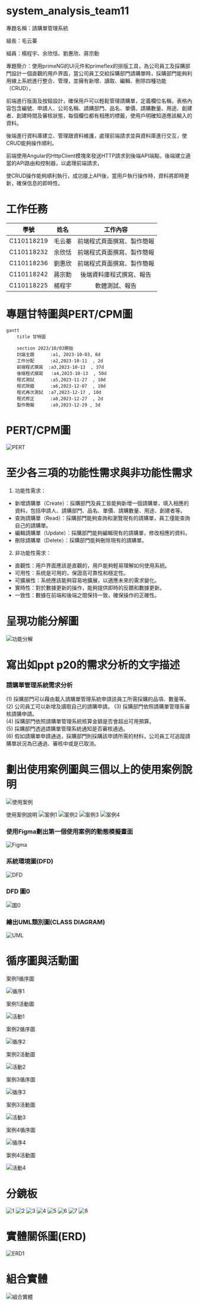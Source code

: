 # system_analysis_team11
專題名稱：請購單管理系統

組長：毛云蓁

組員：楊程宇、余欣恬、劉惠欣、蔣宗勳

專題簡介：使用primeNG的UI元件和primeflex的排版工具，為公司員工及採購部門設計一個直觀的用戶界面，當公司員工交給採購部門請購單時，採購部門能夠利用線上系統進行整合、管理，並擁有新增、讀取、編輯、刪除四種功能（CRUD），

前端進行版面及按鈕設計，確保用戶可以輕鬆管理請購單，定義欄位名稱，表格內容包含編號、申請人、公司名稱、請購部門、品名、單價、請購數量、用途、創建者、創建時間及審核狀態，每個欄位都有相應的標籤，使用戶明確知道應該輸入的資料。

後端進行資料庫建立、管理跟資料維護，處理前端請求並與資料庫進行交互，使CRUD能夠操作順利。

前端使用Angular的HttpClient模塊來發送HTTP請求到後端API端點，後端建立適當的API路由和控制器，以處理前端請求，

使CRUD操作能夠順利執行，成功接上API後，當用戶執行操作時，資料將即時更新，確保信息的即時性。

# 工作任務

| 學號 | 姓名 | 工作內容 |
|:-:| :-: | :-: |
| C110118219 | 毛云蓁 | 前端程式頁面撰寫、製作簡報 |
| C110118232 | 余欣恬 | 前端程式頁面撰寫、製作簡報 |
| C110118236 | 劉惠欣 | 前端程式頁面撰寫、製作簡報 |
| C110118242 | 蔣宗勳 | 後端資料庫程式撰寫、報告|
| C110118225 | 楊程宇 | 軟體測試、報告 |

# 專題甘特圖與PERT/CPM圖
```mermaid
gantt
    title 甘特圖

    section 2023/10/03開始
    討論主題      :a1, 2023-10-03, 8d
    工作分配      :a2,2023-10-11  , 2d
    前端程式撰寫  :a3,2023-10-13  , 37d
    後端程式撰寫   :a4,2023-10-13  , 50d
    程式測試      :a5,2023-11-27  , 10d
    程式除錯      :a6,2023-12-07  , 10d
    程式再次測試  :a7,2023-12-17 , 10d
    程式修正      :a8,2023-12-27  , 2d
    製作簡報      :a9,2023-12-29 , 3d
```

# PERT/CPM圖
![PERT](PERT.jpg "PERT")

# 至少各三項的功能性需求與非功能性需求
1. 功能性需求：
* 新增請購單（Create）：採購部門及員工皆能夠新增一個請購單，填入相應的資料，包括申請人、請購部門、品名、單價、請購數量、用途、創建者等。
* 查詢請購單（Read）：採購部門能夠查詢和瀏覽現有的請購單，員工僅能查詢自己的請購單。
* 編輯請購單（Update）：採購部門能夠編輯現有的請購單，修改相應的資料。
* 刪除請購單（Delete）：採購部門能夠刪除現有的請購單。

2. 非功能性需求：
* 直觀性：用戶界面應該是直觀的，用戶能夠輕易理解如何使用系統。
* 可用性：系统是可用的，保證高可靠性和穩定性。
* 可擴展性：系统應該能夠容易地擴展，以適應未來的需求變化。
* 實時性：對於數據更新的操作，能夠提供即時的反饋和數據更新。
* 一致性：數據在前端和後端之間保持一致，確保操作的正確性。

# 呈現功能分解圖
![功能分解](功能分解.png "功能分解")

# 寫出如ppt p20的需求分析的文字描述
### 請購單管理系統需求分析
(1) 採購部門可以藉由載入請購單管理系統申請該員工所需採購的品項、數量等。   
(2) 公司員工可以新增及讀取自己的請購申請。
(3) 採購部門依照請購單管理系審核請購申請。   
(4) 採購部門依照請購單管理系統核算金額是否會超出可用預算。   
(5) 採購部門透過請購單管理系統通知是否審核通過。   
(6) 假如請購單申請通過，採購部門則採購該申請所需的材料，公司員工可追蹤請購單狀況為已通過、審核中或是已取消。   

# 劃出使用案例圖與三個以上的使用案例說明
![使用案例](使用案例.png "使用案例")

使用案例說明
![案例1](案例1.png "案例1")
![案例2](案例2.png "案例2")
![案例3](案例3.png "案例3")
![案例4](案例4.png "案例4")

### 使用Figma劃出第一個使用案例的動態模擬畫面
![Figma](Figma1.png "Figma")

### 系統環境圖(DFD)
![DFD](DFD.png "DFD")
### DFD 圖0
![圖0](圖0.png "圖0")

### 繪出UML類別圖(CLASS DIAGRAM)
![UML](UML.png "UML")

# 循序圖與活動圖
案例1循序圖

![循序1](循序1.png "循序1")

案例1活動圖

![活動1](活動1.png "活動1")

案例2循序圖

![循序2](循序2.png "循序2")

案例2活動圖

![活動2](活動2.png "活動2")

案例3循序圖

![循序3](循序3.png "循序3")

案例3活動圖

![活動3](活動3.png "活動3")

案例4循序圖

![循序4](循序4.png "循序4")

案例4活動圖

![活動4](活動4.png "活動4")

# 分鏡板
![1](1.png "1")
![2](2.png "2")
![3](3.png "3")
![4](4.png "4")
![5](5.png "5")
![6](6.png "6")
![7](7.png "7")
![8](8.png "8")

# 實體關係圖(ERD)
![ERD1](ERD1.png "ERD1")

# 組合實體
![組合實體](組合實體.png "組合實體")

